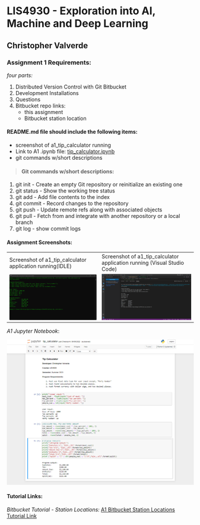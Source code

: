 # LIS4930 - Exploration into AI, Machine and Deep Learning

## Christopher Valverde

### Assignment 1 Requirements:

*four parts:*

1. Distributed Version Control with Git Bitbucket
2. Development Installations
3. Questions
4. Bitbucket repo links:
    * this assignment
    * Bitbucket station location

#### README.md file should include the following items:

* screenshot of a1_tip_calculator running
* Link to A1 .ipynb file: [tip_calculator.ipynb](a1_tip_calculator/tip_calculator.ipynb "A1 Jupyter Notebook")
* git commands w/short descriptions


> #### Git commands w/short descriptions:

1. git init - Create an empty Git repository or reinitialize an existing one
2. git status - Show the working tree status
3. git add -  Add file contents to the index
4. git commit - Record changes to the repository
5. git push - Update remote refs along with associated objects
6. git pull -  Fetch from and integrate with another repository or a local branch
7. git log - show commit logs

#### Assignment Screenshots:

<table>
  <tr>
    <td>Screenshot of a1_tip_calculator application running(IDLE)</td>
     <td>Screenshot of a1_tip_calculator application running (Visual Studio Code)</td>
  </tr>
  <tr>
    <td style=><img src="img/a1_tip_calculator_idle.png"></td>
    <td><img src="img/a1_tip_calculator_vs_code.png"></td>
  </tr>
 </table>




*A1 Jupyter Notebook*:

![tip_calculator.ipynb](img/a1_jupyter_notebook.png)


#### Tutorial Links:

*Bitbucket Tutorial - Station Locations:*
[A1 Bitbucket Station Locations Tutorial Link](https://bitbucket.org/cv19d/bitbucketstationlocations/src/master/ "Bitbucket Station Locations")

